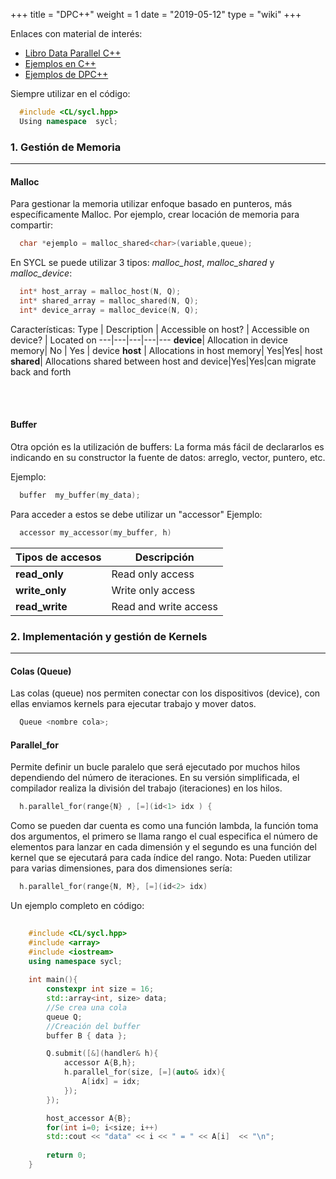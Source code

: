 +++
title = "DPC++"
weight = 1
date = "2019-05-12"
type = "wiki"
+++

  

Enlaces con material de interés:  

- [Libro Data Parallel C++](https://link.springer.com/content/pdf/10.1007%2F978-1-4842-5574-2.pdf)
- [Ejemplos en C++](https://github.com/oneapi-src/oneAPI-samples/tree/master/DirectProgramming/C%2B%2B)
- [Ejemplos de DPC++](https://github.com/oneapi-src/oneAPI-samples/tree/master/DirectProgramming/DPC%2B%2B)

  

Siempre utilizar en el código:
```cpp
  #include <CL/sycl.hpp> 
  Using namespace  sycl;
```

### 1. Gestión de Memoria
------

#### Malloc
Para gestionar la memoria utilizar enfoque basado en punteros, más específicamente Malloc.
Por ejemplo, crear locación de memoria para compartir:

```cpp
  char *ejemplo = malloc_shared<char>(variable,queue);
```
En SYCL se puede utilizar 3 tipos: *malloc_host*, *malloc_shared* y *malloc_device*:

```Cpp
  int* host_array = malloc_host(N, Q);
  int* shared_array = malloc_shared(N, Q);
  int* device_array = malloc_device(N, Q);
```
Características:
Type | Description | Accessible on host? | Accessible on device? | Located on
---|---|---|---|---
**device**| Allocation in device memory| No | Yes | device
**host** | Allocations in host memory| Yes|Yes| host
**shared**| Allocations shared between host and device|Yes|Yes|can migrate back and forth

<br/><br/>

#### Buffer

Otra opción  es  la utilización  de  buffers: 
La forma más fácil de declararlos es indicando en su constructor la fuente de datos: arreglo, vector, puntero, etc.

Ejemplo:
```cpp
  buffer  my_buffer(my_data);
```

Para acceder a estos se debe utilizar un "accessor"
Ejemplo: 
```cpp
  accessor my_accessor(my_buffer, h)
```

| Tipos de accesos | Descripción|
| ---|---|
| **read_only** | Read only access | 
| **write_only** | Write only access |
| **read_write** | Read and write access |

&NewLine;
&NewLine;

### 2. Implementación y gestión de Kernels
------
#### Colas (Queue)
Las colas (queue) nos permiten conectar con los dispositivos (device), con ellas enviamos kernels para ejecutar trabajo y mover datos.
 
```cpp
  Queue <nombre cola>;
```


#### Parallel_for
Permite definir un bucle paralelo que será ejecutado por muchos hilos dependiendo del número de iteraciones. En su versión simplificada, el compilador realiza la división del trabajo (iteraciones) en los hilos.

```cpp
  h.parallel_for(range{N} , [=](id<1> idx ) {
```
Como se pueden dar cuenta es como una función lambda, la función toma dos argumentos, el primero se llama rango el cual especifica el número de elementos para lanzar en cada dimensión y el segundo es una función del kernel que se ejecutará para cada índice del rango.
Nota: Pueden utilizar para varias dimensiones, para dos dimensiones sería:
```cpp
  h.parallel_for(range{N, M}, [=](id<2> idx)
```

 Un ejemplo completo en código:
```cpp
   
    #include <CL/sycl.hpp>
    #include <array>
    #include <iostream>
    using namespace sycl;
   
    int main(){
		constexpr int size = 16;
		std::array<int, size> data;
		//Se crea una cola
		queue Q;
		//Creación del buffer
		buffer B { data };

		Q.submit([&](handler& h){
			accessor A{B,h};
			h.parallel_for(size, [=](auto& idx){
				A[idx] = idx;
			});
		});

		host_accessor A{B};
		for(int i=0; i<size; i++)
		std::cout << "data" << i << " = " << A[i]  << "\n";
		
		return 0;
	}
```